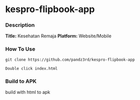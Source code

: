 # kespro-flipbook-app

### Description
**Title:** Kesehatan Remaja 
**Platform:** Website/Mobile

### **How To Use**
```
git clone https://github.com/pandz3rd/kespro-flipbook-app
```
```
Double click index.html
```
### **Build to APK**
build with html to apk
